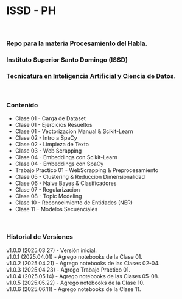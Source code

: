 # ISSD - PH

&nbsp;

### Repo para la materia **Procesamiento del Habla**.

### Instituto Superior Santo Domingo (ISSD)
### [Tecnicatura en Inteligencia Artificial y Ciencia de Datos](https://issd.edu.ar/es/inteligencia-artificial-ciencia-datos/).

&nbsp;

### Contenido

- Clase 01 - Carga de Dataset
- Clase 01 - Ejercicios Resueltos
- Clase 01 - Vectorizacion Manual & Scikit-Learn
- Clase 02 - Intro a SpaCy
- Clase 02 - Limpieza de Texto
- Clase 03 - Web Scrapping
- Clase 04 - Embeddings con Scikit-Learn
- Clase 04 - Embeddings con SpaCy
- Trabajo Practico 01 - WebScrapping & Preprocesamiento
- Clase 05 - Clustering & Reduccion Dimensionalidad
- Clase 06 - Naive Bayes & Clasificadores
- Clase 07 - Regularizacion
- Clase 08 - Topic Modeling
- Clase 10 - Reconocimiento de Entidades (NER)
- Clase 11 - Modelos Secuenciales

&nbsp;

### Historial de Versiones

v1.0.0 (2025.03.27) - Versión inicial.  
v1.0.1 (2025.04.01) - Agrego notebooks de la Clase 01.  
v1.0.2 (2025.04.21) - Agrego notebooks de las Clases 02-04.  
v1.0.3 (2025.04.23) - Agrego Trabajo Practico 01.  
v1.0.4 (2025.05.14) - Agrego notebooks de las Clases 05-08.  
v1.0.5 (2025.05.22) - Agrego notebooks de la Clase 10.  
v1.0.6 (2025.06.11) - Agrego notebooks de la Clase 11.  

&nbsp;
